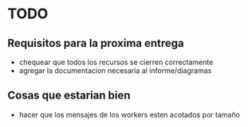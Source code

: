# TODO

## Requisitos para la proxima entrega
- chequear que todos los recursos se cierren correctamente
- agregar la documentacion necesaria al informe/diagramas

## Cosas que estarian bien
- hacer que los mensajes de los workers esten acotados por tamaño
